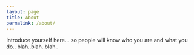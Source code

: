 ```yaml
---
layout: page
title: About
permalink: /about/
---
```


Introduce yourself here... so people will know who you are and what you do.. blah..blah..blah..
